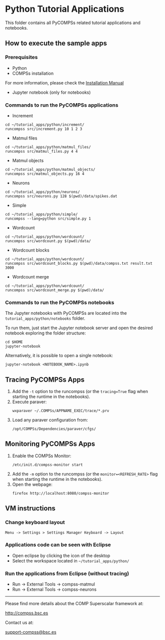 # Python Tutorial Applications

This folder contains all PyCOMPSs related tutorial applications and notebooks.


## How to execute the sample apps

### Prerequisites

* Python
* COMPSs installation

For more information, please check the [Installation Manual](http://compss.bsc.es/releases/compss/latest/docs/COMPSs_Installation_Manual.pdf)

* Jupyter notebook (only for notebooks)

### Commands to run the PyCOMPSs applications

* Increment

```
cd ~/tutorial_apps/python/increment/
runcompss src/increment.py 10 1 2 3
```

* Matmul files

```
cd ~/tutorial_apps/python/matmul_files/
runcompss src/matmul_files.py 4 4
```

* Matmul objects

```
cd ~/tutorial_apps/python/matmul_objects/
runcompss src/matmul_objects.py 16 4
```

* Neurons

```
cd ~/tutorial_apps/python/neurons/
runcompss src/neurons.py 128 $(pwd)/data/spikes.dat
```

* Simple

```
cd ~/tutorial_apps/python/simple/
runcompss --lang=python src/simple.py 1
```

* Wordcount

```
cd ~/tutorial_apps/python/wordcount/
runcompss src/wordcount.py $(pwd)/data/
```

* Wordcount blocks

```
cd ~/tutorial_apps/python/wordcount/
runcompss src/wordcount_blocks.py $(pwd)/data/compss.txt result.txt 3000
```

* Wordcount merge

```
cd ~/tutorial_apps/python/wordcount/
runcompss src/wordcount_merge.py $(pwd)/data/
```



### Commands to run the PyCOMPSs notebooks

The Jupyter notebooks with PyCOMPSs are located into the ```tutorial_apps/python/notebooks``` folder.

To run them, just start the Jupyter notebook server and open the desired notebook exploring the folder structure:

```
cd $HOME
jupyter-notebook
```

Alternatively, it is possible to open a single notebook:

```
jupyter-notebook <NOTEBOOK_NAME>.ipynb
```


## Tracing PyCOMPSs Apps

1. Add the ```-t``` option to the runcompss (or the ```tracing=True``` flag when starting the runtime in the notebooks).
2. Execute paraver:
   ```
   wxparaver ~/.COMPSs/APPNAME_EXEC/trace/*.prv
   ```
3. Load any paraver configuration from:
   ```
   /opt/COMPSs/Dependencies/paraver/cfgs/
   ```


## Monitoring PyCOMPSs Apps

1. Enable the COMPSs Monitor:
   ```
   /etc/init.d/compss-monitor start
   ```
2. Add the ```-m``` option to the runcompss (or the ```monitor=<REFRESH_RATE>``` flag when starting the runtime in the notebooks).
3. Open the webpage:
   ```
   firefox http://localhost:8080/compss-monitor
   ```

## VM instructions

### Change keyboard layout

```
Menu -> Settings > Settings Manager Keyboard -> Layout
```

### Applications code can be seen with Eclipse

* Open eclipse by clicking the icon of the desktop
* Select the workspace located in ```~/tutorial_apps/python/```

### Run the applications from Eclipse (without tracing)

* Run -> External Tools -> compss-matmul
* Run -> External Tools -> compss-neurons



--------------------------------------------------------------

Please find more details about the COMP Superscalar framework at:

<http://compss.bsc.es>

Contact us at:

<support-compss@bsc.es>
